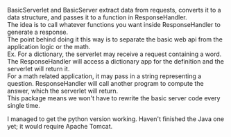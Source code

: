 BasicServerlet and BasicServer extract data from requests, converts it to a data structure, 
and passes it to a function in ResponseHandler. <br/>
The idea is to call whatever functions you want inside ResponseHandler to generate a response. <br/>
The point behind doing it this way is to separate the basic web api from the application logic or the math. <br/>
Ex. For a dictionary, the serverlet may receive a request containing a word. The ResponseHandler will access a dictionary app for the definition and the serverlet will return it. </br>
For a math related application, it may pass in a string representing a question. ResponseHandler will call another program to compute the answer, which the serverlet will return. </br>
This package means we won't have to rewrite the basic server code every single time.  

I managed to get the python version working. Haven't finished the Java one yet; it would require Apache Tomcat.